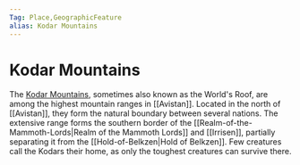 ```yaml
---
Tag: Place,GeographicFeature
alias: Kodar Mountains
---
```

# Kodar Mountains
The [Kodar Mountains](https://pathfinderwiki.com/wiki/Kodar_Mountains), sometimes also known as the World's Roof, are among the highest mountain ranges in [[Avistan]]. Located in the north of [[Avistan]], they form the natural boundary between several nations. The extensive range forms the southern border of the [[Realm-of-the-Mammoth-Lords|Realm of the Mammoth Lords]] and [[Irrisen]], partially separating it from the [[Hold-of-Belkzen|Hold of Belkzen]]. Few creatures call the Kodars their home, as only the toughest creatures can survive there. 